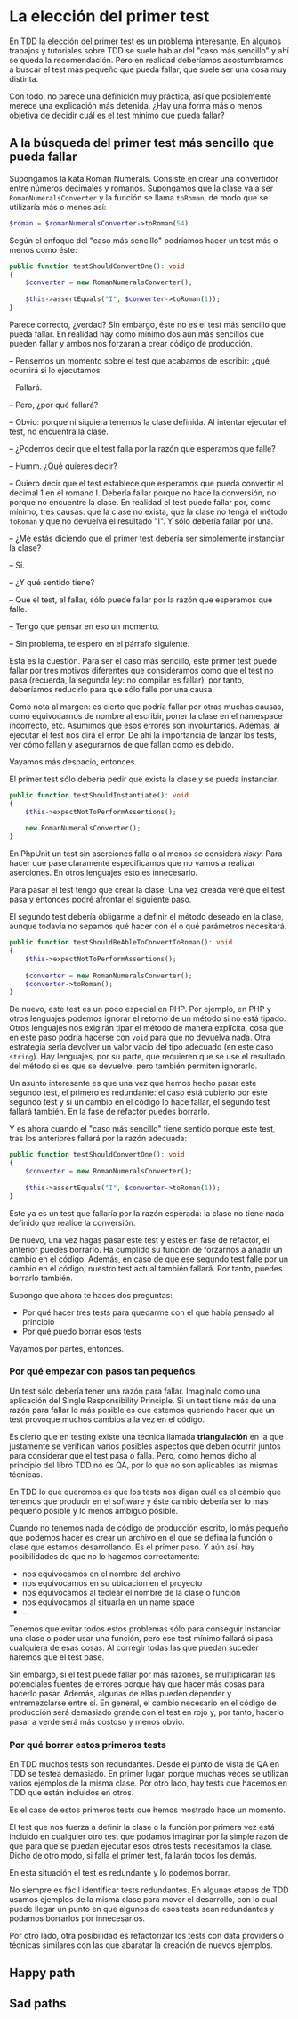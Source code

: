 # La elección del primer test

En TDD la elección del primer test es un problema interesante. En algunos trabajos y tutoriales sobre TDD se suele hablar del "caso más sencillo" y ahí se queda la recomendación. Pero en realidad deberíamos acostumbrarnos a buscar el test más pequeño que pueda fallar, que suele ser una cosa muy distinta.

Con todo, no parece una definición muy práctica, así que posiblemente merece una explicación más detenida. ¿Hay una forma más o menos objetiva de decidir cuál es el test mínimo que pueda fallar?

## A la búsqueda del primer test más sencillo que pueda fallar

Supongamos la kata Roman Numerals. Consiste en crear una convertidor entre números decimales y romanos. Supongamos que la clase va a ser `RomanNumeralsConverter` y la función se llama `toRoman`, de modo que se utilizaría más o menos así:

```php
$roman = $romanNumeralsConverter->toRoman(54)
```

Según el enfoque del "caso más sencillo" podríamos hacer un test más o menos como éste:

```php
public function testShouldConvertOne(): void
{
    $converter = new RomanNumeralsConverter();
    
    $this->assertEquals("I", $converter->toRoman(1));
}
```

Parece correcto, ¿verdad? Sin embargo, éste no es el test más sencillo que pueda fallar. En realidad hay como mínimo dos aún más sencillos que pueden fallar y ambos nos forzarán a crear código de producción.

– Pensemos un momento sobre el test que acabamos de escribir: ¿qué ocurrirá si lo ejecutamos.

– Fallará.

– Pero, ¿por qué fallará?

– Obvio: porque ni siquiera tenemos la clase definida. Al intentar ejecutar el test, no encuentra la clase.

– ¿Podemos decir que el test falla por la razón que esperamos que falle?

– Humm. ¿Qué quieres decir?

– Quiero decir que el test establece que esperamos que pueda convertir el decimal 1 en el romano I. Debería fallar porque no hace la conversión, no porque no encuentre la clase. En realidad el test puede fallar por, como mínimo, tres causas: que la clase no exista, que la clase no tenga el método `toRoman` y que no devuelva el resultado "I". Y sólo debería fallar por una.

– ¿Me estás diciendo que el primer test debería ser simplemente instanciar la clase?

– Sí.

– ¿Y qué sentido tiene?

– Que el test, al fallar, sólo puede fallar por la razón que esperamos que falle.

– Tengo que pensar en eso un momento.

– Sin problema, te espero en el párrafo siguiente.

Esta es la cuestión. Para ser el caso más sencillo, este primer test puede fallar por tres motivos diferentes que consideramos como que el test no pasa (recuerda, la segunda ley: no compilar es fallar), por tanto, deberíamos reducirlo para que sólo falle por una causa.

Como nota al margen: es cierto que podría fallar por otras muchas causas, como equivocarnos de nombre al escribir, poner la clase en el namespace incorrecto, etc. Asumimos que esos errores son involuntarios. Además, al ejecutar el test nos dirá el error. De ahí la importancia de lanzar los tests, ver cómo fallan y asegurarnos de que fallan como es debido.

Vayamos más despacio, entonces.

El primer test sólo debería pedir que exista la clase y se pueda instanciar.

```php
public function testShouldInstantiate(): void
{
    $this->expectNotToPerformAssertions();
    
    new RomanNumeralsConverter();
}
```

En PhpUnit un test sin aserciones falla o al menos se considera *risky*. Para hacer que pase claramente especificamos que no vamos a realizar aserciones. En otros lenguajes esto es innecesario.

Para pasar el test tengo que crear la clase. Una vez creada veré que el test pasa y entonces podré afrontar el siguiente paso.

El segundo test debería obligarme a definir el método deseado en la clase, aunque todavía no sepamos qué hacer con él o qué parámetros necesitará. 

```php
public function testShouldBeAbleToConvertToRoman(): void
{
    $this->expectNotToPerformAssertions();
    
    $converter = new RomanNumeralsConverter();
    $converter->toRoman();
}
```

De nuevo, este test es un poco especial en PHP. Por ejemplo, en PHP y otros lenguajes podemos ignorar el retorno de un método si no está tipado. Otros lenguajes nos exigirán tipar el método de manera explícita, cosa que en este paso podría hacerse con `void` para que no devuelva nada. Otra estrategia sería devolver un valor vacío del tipo adecuado (en este caso `string`). Hay lenguajes, por su parte, que requieren que se use el resultado del método si es que se devuelve, pero también permiten ignorarlo.

Un asunto interesante es que una vez que hemos hecho pasar este segundo test, el primero es redundante: el caso está cubierto por este segundo test y si un cambio en el código lo hace fallar, el segundo test fallará también. En la fase de refactor puedes borrarlo.

Y es ahora cuando el "caso más sencillo" tiene sentido porque este test, tras los anteriores fallará por la razón adecuada:

```php
public function testShouldConvertOne(): void
{
    $converter = new RomanNumeralsConverter();
    
    $this->assertEquals("I", $converter->toRoman(1));
}
```

Este ya es un test que fallaría por la razón esperada: la clase no tiene nada definido que realice la conversión.

De nuevo, una vez hagas pasar este test y estés en fase de refactor, el anterior puedes borrarlo. Ha cumplido su función de forzarnos a añadir un cambio en el código. Además, en caso de que ese segundo test falle por un cambio en el código, nuestro test actual también fallará. Por tanto, puedes borrarlo también.

Supongo que ahora te haces dos preguntas:

* Por qué hacer tres tests para quedarme con el que había pensado al principio
* Por qué puedo borrar esos tests

Vayamos por partes, entonces.

### Por qué empezar con pasos tan pequeños

Un test sólo debería tener una razón para fallar. Imagínalo como una aplicación del Single Responsibility Principle. Si un test tiene más de una razón para fallar lo más posible es que estemos queriendo hacer que un test provoque muchos cambios a la vez en el código.

Es cierto que en testing existe una técnica llamada **triangulación** en la que justamente se verifican varios posibles aspectos que deben ocurrir juntos para considerar que el test pasa o falla. Pero, como hemos dicho al principio del libro TDD no es QA, por lo que no son aplicables las mismas técnicas.

En TDD lo que queremos es que los tests nos digan cuál es el cambio que tenemos que producir en el software y éste cambio debería ser lo más pequeño posible y lo menos ambiguo posible.

Cuando no tenemos nada de código de producción escrito, lo más pequeño que podemos hacer es crear un archivo en el que se defina la función o clase que estamos desarrollando. Es el primer paso. Y aún así, hay posibilidades de que no lo hagamos correctamente:

* nos equivocamos en el nombre del archivo
* nos equivocamos en su ubicación en el proyecto
* nos equivocamos al teclear el nombre de la clase o función
* nos equivocamos al situarla en un name space
* ...

Tenemos que evitar todos estos problemas sólo para conseguir instanciar una clase o poder usar una función, pero ese test mínimo fallará si pasa cualquiera de esas cosas. Al corregir todas las que puedan suceder haremos que el test pase.

Sin embargo, si el test puede fallar por más razones, se multiplicarán las potenciales fuentes de errores porque hay que hacer más cosas para hacerlo pasar. Además, algunas de ellas pueden depender y entremezclarse entre sí. En general, el cambio necesario en el código de producción será demasiado grande con el test en rojo y, por tanto, hacerlo pasar a verde será más costoso y menos obvio.

### Por qué borrar estos primeros tests

En TDD muchos tests son redundantes. Desde el punto de vista de QA en TDD se testea demasiado. En primer lugar, porque muchas veces se utilizan varios ejemplos de la misma clase. Por otro lado, hay tests que hacemos en TDD que están incluidos en otros.

Es el caso de estos primeros tests que hemos mostrado hace un momento.

El test que nos fuerza a definir la clase o la función por primera vez está incluido en cualquier otro test que podamos imaginar por la simple razón de que para que se puedan ejecutar esos otros tests necesitamos la clase. Dicho de otro modo, si falla el primer test, fallarán todos los demás.

En esta situación el test es redundante y lo podemos borrar.

No siempre es fácil identificar tests redundantes. En algunas etapas de TDD usamos ejemplos de la misma clase para mover el desarrollo, con lo cual puede llegar un punto en que algunos de esos tests sean redundantes y podamos borrarlos por innecesarios.

Por otro lado, otra posibilidad es refactorizar los tests con data providers o técnicas similares con las que abaratar la creación de nuevos ejemplos.

## Happy path

## Sad paths



